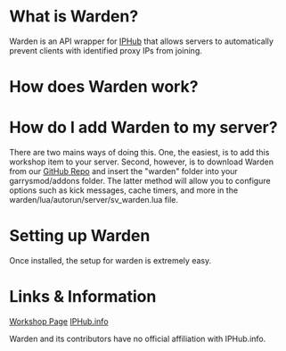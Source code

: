 # What is Warden?
Warden is an API wrapper for [IPHub](https://iphub.info/) that allows servers to automatically prevent clients with identified proxy IPs from joining.

# How does Warden work?

# How do I add Warden to my server?
There are two mains ways of doing this. One, the easiest, is to add this workshop item to your server. Second, however, is to download Warden from our [GitHub Repo](https://github.com/Silhouhat/Warden) and insert the "warden" folder into your garrysmod/addons folder. The latter method will allow you to configure options such as kick messages, cache timers, and more in the warden/lua/autorun/server/sv_warden.lua file.

# Setting up Warden
Once installed, the setup for warden is extremely easy.

# Links & Information
[Workshop Page](http://steamcommunity.com/sharedfiles/filedetails/?id=1134625427)
[IPHub.info](https://iphub.info/)

Warden and its contributors have no official affiliation with IPHub.info.
